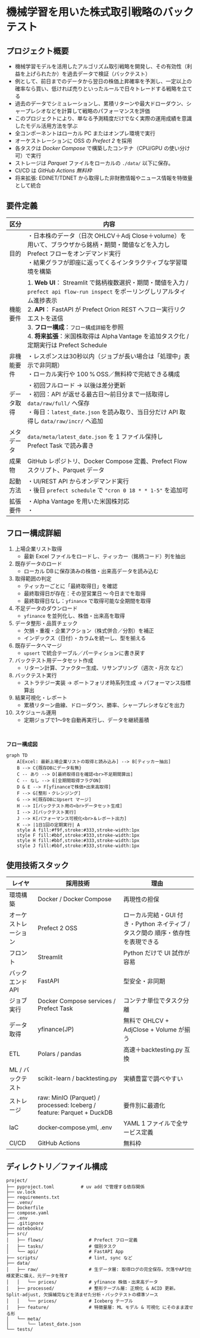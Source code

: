 # 機械学習を用いた株式取引戦略のバックテスト


## プロジェクト概要
- 機械学習モデルを活用したアルゴリズム取引戦略を開発し、その有効性（利益を上げられたか）を過去データで検証（バックテスト）
- 例として、前日までのデータから翌日の株価上昇確率を予測し、一定以上の確率なら買い、低ければ売りといったルールで日々トレードする戦略を立てる
- 過去のデータでシミュレーションし、累積リターンや最大ドローダウン、シャープレシオなどを計算して戦略のパフォーマンスを評価
- このプロジェクトにより、単なる予測精度だけでなく実際の運用成績を意識したモデル活用方法を学ぶ
- 全コンポーネントはローカル PC またはオンプレ環境で実行  
- オーケストレーションに OSS の *Prefect 2* を採用
- 各タスクは *Docker Compose* で構築したコンテナ（CPU/GPU の使い分け可）で実行  
- ストレージは *Parquet* ファイルをローカルの `./data/` 以下に保存。  
- CI/CD は *GitHub Actions 無料枠*
- 将来拡張: EDINET/TDNET から取得した非財務情報やニュース情報を特徴量として統合

## 要件定義

|区分|内容|
|---|---|
|目的|・日本株のデータ（日次 OHLCV＋Adj Close＋volume）を用いて、ブラウザから銘柄・期間・閾値などを入力し Prefect フローをオンデマンド実行<br>・結果グラフが即座に返ってくるインタラクティブな学習環境を構築|
|機能要件|1. **Web UI**： Streamlit で銘柄複数選択・期間・閾値を入力 / `prefect api flow-run inspect` をポーリングしリアルタイム進捗表示<br>2. **API**： FastAPI が Prefect Orion REST へフロー実行リクエストを送信<br>3. **フロー構成**：`フロー構成詳細`を参照<br>4. **将来拡張**：米国株取得は Alpha Vantage を追加タスク化 / 定期実行は Prefect Schedule|
|非機能要件|・レスポンスは30秒以内（ジョブが長い場合は「処理中」表示で非同期）<br>・ローカル実行や 100 % OSS／無料枠で完結できる構成|
|データ取得|・初回フルロード → 以後は差分更新<br>・初回：API が返せる最古日〜前日分まで一括取得し `data/raw/full/` へ保存<br>・毎日：`latest_date.json` を読み取り、当日分だけ API 取得し `data/raw/incr/` へ追加|
|メタデータ| `data/meta/latest_date.json` を 1 ファイル保持し Prefect Task で読み書き|
|成果物|GitHub レポジトリ、Docker Compose 定義、Prefect Flow スクリプト、Parquet データ|  
|起動方法|・UI/REST API からオンデマンド実行<br>・後日 `prefect schedule` で `"cron 0 18 * * 1-5"` を追加可|
|拡張要件|・Alpha Vantage を用いた米国株対応<br>・|  

## フロー構成詳細

1. 上場企業リスト取得
    - 最新 Excel ファイルをロードし、ティッカー（銘柄コード）列を抽出
2. 既存データのロード
    - ローカル DB に保存済みの株価・出来高データを読み込む
3. 取得範囲の判定
    - ティッカーごとに「最終取得日」を確認
    - 最終取得日が存在：その翌営業日 ～ 今日までを取得
    - 最終取得日なし：`yfinance` で取得可能な全期間を取得
4. 不足データのダウンロード
    - `yfinance` を並列化し、株価・出来高を取得
5. データ整形・品質チェック
    - 欠損・重複・企業アクション（株式併合／分割）を補正
    - インデックス（日付）・カラムを統一し、型を揃える
6. 既存データへマージ
    - `upsert` で統合テーブル／パーティションに書き戻す
7. バックテスト用データセット作成
    - リターン計算、ファクター生成、リサンプリング（週次・月次 など）
8. バックテスト実行
    - ストラテジー実装 → ポートフォリオ時系列生成 → パフォーマンス指標算出
9. 結果可視化・レポート
    - 累積リターン曲線、ドローダウン、勝率、シャープレシオなどを出力
10. スケジュール運用
    - 定期ジョブで1〜9を自動再実行し、データを継続蓄積

<br>

**フロー構成図**
  
```mermaid
graph TD
    A[Excel: 最新上場企業リストの取得と読み込み] --> B[ティッカー抽出]
    B --> C{既存DBにデータ有無}
    C -- あり --> D[最終取得日を確認<br>不足期間算出]
    C -- なし --> E[全期間取得フラグON]
    D & E --> F[yfinanceで株価+出来高取得]
    F --> G[整形・クレンジング]
    G --> H[既存DBにUpsert マージ]
    H --> I[バックテスト用の<br>データセット生成]
    I --> J[バックテスト実行]
    J --> K[パフォーマンス可視化<br>＆レポート出力]
    K --> |1日1回の定期実行| A 
    style A fill:#f9f,stroke:#333,stroke-width:1px
    style F fill:#bbf,stroke:#333,stroke-width:1px
    style H fill:#bbf,stroke:#333,stroke-width:1px
    style J fill:#bbf,stroke:#333,stroke-width:1px
```

## 使用技術スタック

|レイヤ|採用技術|理由|
|---|---|---|
|環境構築|Docker / Docker Compose|再現性の担保|
|オーケストレーション|Prefect 2 OSS|ローカル完結・GUI 付き・Python ネイティブ / タスク間の 順序・依存性を表現できる|
|フロント|Streamlit|Python だけで UI 試作が容易|
|バックエンド API|FastAPI|型安全・非同期|
|ジョブ実行|Docker Compose services / Prefect Task|コンテナ単位でタスク分離|
|データ取得|yfinance(JP)|無料で OHLCV + AdjClose + Volume が揃う|
|ETL |Polars / pandas|高速＋backtesting.py 互換|
|ML / バックテスト|scikit-learn / backtesting.py|実績豊富で調べやすい|
|ストレージ|raw: MinIO (Parquet) / processed: Iceberg / feature: Parquet + DuckDB|要件別に最適化|
|IaC|docker‑compose.yml, .env|YAML 1 ファイルで全サービス定義|
|CI/CD|GitHub Actions|無料枠|

## ディレクトリ／ファイル構成
```
project/
├── pyproject.toml          # uv add で管理する依存関係
├── uv.lock
├── requirements.txt
├── .venv/
├── Dockerfile
├── compose.yaml
├── .env
├── .gitignore
├── notebooks/
├── src/
│   ├── flows/                 # Prefect フロー定義
│   ├── tasks/                 # 個別タスク
│   └── api/                   # FastAPI App
├── scripts/                   # lint, sync など
├── data/
│   ├── raw/                   # 生データ層: 取得ログの完全保存。欠落やAPI仕様変更に備え、元データを残す
│   │   └── prices/            # yfinance 株価・出来高データ
│   ├── processed/             # 整形テーブル層: 正規化 & ACID 更新。Split‐adjust, 欠損補完などを済ませた分析・バックテストの標準ソース
│   │   └── prices/            # Iceberg テーブル
│   ├── feature/               # 特徴量層: ML モデル & 可視化 にそのまま渡せる形
│   └── meta/
│       └── latest_date.json
└── tests/
```

